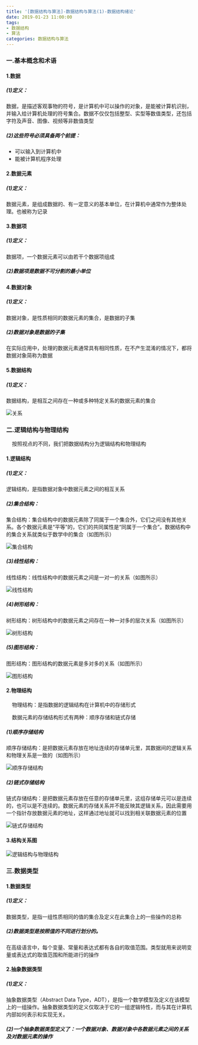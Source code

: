 ```yaml
---
title: '[数据结构与算法]-数据结构与算法(1)-数据结构绪论'
date: 2019-01-23 11:00:00
tags: 
- 数据结构
- 算法
categories: 数据结构与算法
---
```


### 一.基本概念和术语
#### 1.数据
##### (1)定义：
数据，是描述客观事物的符号，是计算机中可以操作的对象，是能被计算机识别，并输入给计算机处理的符号集合。数据不仅仅包括整型、实型等数值类型，还包括字符及声音、图像、视频等非数值类型

##### (2)这些符号必须具备两个前提：

* 可以输入到计算机中
* 能被计算机程序处理

#### 2.数据元素
##### (1)定义：
数据元素，是组成数据的、有一定意义的基本单位，在计算机中通常作为整体处理。也被称为记录

#### 3.数据项
##### (1)定义：
数据项，一个数据元素可以由若干个数据项组成

##### (2)数据项是数据不可分割的最小单位

#### 4.数据对象
##### (1)定义：
数据对象，是性质相同的数据元素的集合，是数据的子集

##### (2)数据对象是数据的子集
在实际应用中，处理的数据元素通常具有相同性质，在不产生混淆的情况下，都将数据对象简称为数据

#### 5.数据结构
##### (1)定义：
数据结构，是相互之间存在一种或多种特定关系的数据元素的集合

![关系](https://imgconvert.csdnimg.cn/aHR0cHM6Ly91cGxvYWQtaW1hZ2VzLmppYW5zaHUuaW8vdXBsb2FkX2ltYWdlcy80MzkxNDA3LWU5NGFmM2IwMDk4OTlkYjcucG5n?x-oss-process=image/format,png)

### 二.逻辑结构与物理结构
&nbsp;&nbsp;&nbsp;&nbsp;按照视点的不同，我们把数据结构分为逻辑结构和物理结构
#### 1.逻辑结构
##### (1)定义：
逻辑结构，是指数据对象中数据元素之间的相互关系

##### (2)集合结构：

集合结构：集合结构中的数据元素除了同属于一个集合外，它们之间没有其他关系。各个数据元素是“平等”的，它们的共同属性是“同属于一个集合”。数据结构中的集合关系就类似于数学中的集合（如图所示）

![集合结构](https://imgconvert.csdnimg.cn/aHR0cHM6Ly91cGxvYWQtaW1hZ2VzLmppYW5zaHUuaW8vdXBsb2FkX2ltYWdlcy80MzkxNDA3LTBlYWMzNGJlNWQ5MTc3YmIucG5n?x-oss-process=image/format,png)

##### (3)线性结构：

线性结构：线性结构中的数据元素之间是一对一的关系（如图所示）

![线性结构](https://imgconvert.csdnimg.cn/aHR0cHM6Ly91cGxvYWQtaW1hZ2VzLmppYW5zaHUuaW8vdXBsb2FkX2ltYWdlcy80MzkxNDA3LWQwYzY5ZjIzMmIwYTE4NjcucG5n?x-oss-process=image/format,png)

##### (4)树形结构：

树形结构：树形结构中的数据元素之间存在一种一对多的层次关系（如图所示）

![树形结构](https://imgconvert.csdnimg.cn/aHR0cHM6Ly91cGxvYWQtaW1hZ2VzLmppYW5zaHUuaW8vdXBsb2FkX2ltYWdlcy80MzkxNDA3LTdiYjNhZWFiOTllYmQ4M2YucG5n?x-oss-process=image/format,png)

##### (5)图形结构：

图形结构：图形结构的数据元素是多对多的关系（如图所示）

![图形结构](https://imgconvert.csdnimg.cn/aHR0cHM6Ly91cGxvYWQtaW1hZ2VzLmppYW5zaHUuaW8vdXBsb2FkX2ltYWdlcy80MzkxNDA3LTk4YmQ4MDIxYzBiOWJkNmMucG5n?x-oss-process=image/format,png)


#### 2.物理结构

&nbsp;&nbsp;&nbsp;&nbsp;物理结构：是指数据的逻辑结构在计算机中的存储形式

&nbsp;&nbsp;&nbsp;&nbsp;数据元素的存储结构形式有两种：顺序存储和链式存储

##### (1)顺序存储结构

顺序存储结构：是把数据元素存放在地址连续的存储单元里，其数据间的逻辑关系和物理关系是一致的（如图所示）

![顺序存储结构](https://imgconvert.csdnimg.cn/aHR0cHM6Ly91cGxvYWQtaW1hZ2VzLmppYW5zaHUuaW8vdXBsb2FkX2ltYWdlcy80MzkxNDA3LTY0YTQyNjk2N2EyMjRlODYucG5n?x-oss-process=image/format,png)

##### (2)链式存储结构

链式存储结构：是把数据元素存放在任意的存储单元里，这组存储单元可以是连续的，也可以是不连续的。数据元素的存储关系并不能反映其逻辑关系，因此需要用一个指针存放数据元素的地址，这样通过地址就可以找到相关联数据元素的位置

![链式存储结构](https://imgconvert.csdnimg.cn/aHR0cHM6Ly91cGxvYWQtaW1hZ2VzLmppYW5zaHUuaW8vdXBsb2FkX2ltYWdlcy80MzkxNDA3LTQyY2M1ZTQ5ZDE5MmI2YTYucG5n?x-oss-process=image/format,png)
#### 3.结构关系图

![逻辑结构与物理结构](https://imgconvert.csdnimg.cn/aHR0cHM6Ly91cGxvYWQtaW1hZ2VzLmppYW5zaHUuaW8vdXBsb2FkX2ltYWdlcy80MzkxNDA3LTFiY2NjYzY2MTgyYTI1NTIucG5n?x-oss-process=image/format,png)

### 三.数据类型
#### 1.数据类型
##### (1)定义：
数据类型，是指一组性质相同的值的集合及定义在此集合上的一些操作的总称 

##### (2)数据类型是按照值的不同进行划分的。
在高级语言中，每个变量、常量和表达式都有各自的取值范围。类型就用来说明变量或表达式的取值范围和所能进行的操作

#### 2.抽象数据类型
##### (1)定义：
抽象数据类型（Abstract Data Type，ADT），是指一个数学模型及定义在该模型上的一组操作。抽象数据类型的定义仅取决于它的一组逻辑特性，而与其在计算机内部如何表示和实现无关。

##### (2)一个抽象数据类型定义了：一个数据对象、数据对象中各数据元素之间的关系及对数据元素的操作

